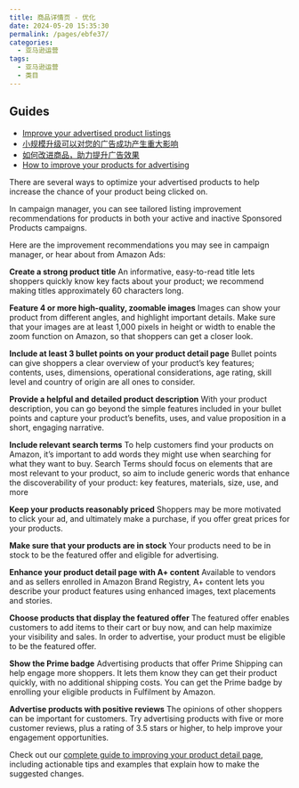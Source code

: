 ```yaml
---
title: 商品详情页 - 优化
date: 2024-05-20 15:35:30
permalink: /pages/ebfe37/
categories: 
  - 亚马逊运营
tags: 
  - 亚马逊运营
  - 类目
---
```


## Guides

- [Improve your advertised product listings](https://advertising.amazon.com/help/GXAMM4S99TTG2Y57)
- [小规模升级可以对您的广告成功产生重大影响](https://advertising.amazon.com/library/guides/improve-product-listing-for-success/)
- [如何改进商品，助力提升广告效果](https://advertising.amazon.com/library/guides/improve-your-products-for-advertising)
- [How to improve your products for advertising](https://advertising.amazon.com/en-us/library/guides/improve-your-products-for-advertising)

There are several ways to optimize your advertised products to help increase the chance of your product being clicked on.

In campaign manager, you can see tailored listing improvement recommendations for products in both your active and inactive Sponsored Products campaigns.

Here are the improvement recommendations you may see in campaign manager, or hear about from Amazon Ads:

**Create a strong product title**
An informative, easy-to-read title lets shoppers quickly know key facts about your product; we recommend making titles approximately 60 characters long.

**Feature 4 or more high-quality, zoomable images**
Images can show your product from different angles, and highlight important details. Make sure that your images are at least 1,000 pixels in height or width to enable the zoom function on Amazon, so that shoppers can get a closer look.

**Include at least 3 bullet points on your product detail page**
Bullet points can give shoppers a clear overview of your product’s key features; contents, uses, dimensions, operational considerations, age rating, skill level and country of origin are all ones to consider.

**Provide a helpful and detailed product description**
With your product description, you can go beyond the simple features included in your bullet points and capture your product’s benefits, uses, and value proposition in a short, engaging narrative.

**Include relevant search terms**
To help customers find your products on Amazon, it’s important to add words they might use when searching for what they want to buy. Search Terms should focus on elements that are most relevant to your product, so aim to include generic words that enhance the discoverability of your product: key features, materials, size, use, and more

**Keep your products reasonably priced**
Shoppers may be more motivated to click your ad, and ultimately make a purchase, if you offer great prices for your products.

**Make sure that your products are in stock**
Your products need to be in stock to be the featured offer and eligible for advertising.

**Enhance your product detail page with A+ content**
Available to vendors and as sellers enrolled in Amazon Brand Registry, A+ content lets you describe your product features using enhanced images, text placements and stories.

**Choose products that display the featured offer**
The featured offer enables customers to add items to their cart or buy now, and can help maximize your visibility and sales. In order to advertise, your product must be eligible to be the featured offer.

**Show the Prime badge**
Advertising products that offer Prime Shipping can help engage more shoppers. It lets them know they can get their product quickly, with no additional shipping costs. You can get the Prime badge by enrolling your eligible products in Fulfilment by Amazon.

**Advertise products with positive reviews**
The opinions of other shoppers can be important for customers. Try advertising products with five or more customer reviews, plus a rating of 3.5 stars or higher, to help improve your engagement opportunities.

Check out our [complete guide to improving your product detail page](https://advertising.amazon.com/en-us/library/guides/improve-your-products-for-advertising), including actionable tips and examples that explain how to make the suggested changes.

